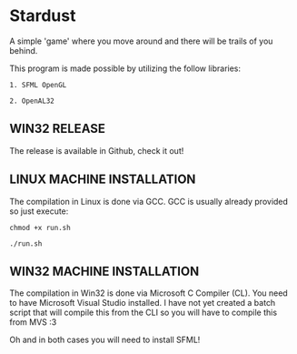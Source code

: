 # Stardust

A simple 'game' where you move around and there will be trails of you behind.

This program is made possible by utilizing the follow libraries:

	1. SFML OpenGL

	2. OpenAL32


## WIN32 RELEASE

The release is available in Github, check it out!


## LINUX MACHINE INSTALLATION

The compilation in Linux is done via GCC. GCC is usually already provided so just execute:

	chmod +x run.sh

	./run.sh

## WIN32 MACHINE INSTALLATION

The compilation in Win32 is done via Microsoft C Compiler (CL). You need to have Microsoft Visual Studio installed. I have not yet created a batch script that will compile this from the CLI so you will have to compile this from MVS :3

Oh and in both cases you will need to install SFML!
